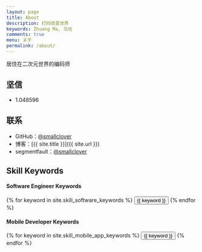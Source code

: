 ```yaml
---
layout: page
title: About
description: 打码改变世界
keywords: Zhuang Ma, 马壮
comments: true
menu: 关于
permalink: /about/
---
```


居住在二次元世界的编码师

## 坚信

* 1.048596

## 联系

* GitHub：[@smallclover](https://github.com/smallclover)
* 博客：[{{ site.title }}]({{ site.url }})
* segmentfault：[@smallclover](https://segmentfault.com/u/smallclover)


## Skill Keywords

#### Software Engineer Keywords
<div class="btn-inline">
    {% for keyword in site.skill_software_keywords %}
    <button class="btn btn-outline" type="button">{{ keyword }}</button>
    {% endfor %}
</div>

#### Mobile Developer Keywords
<div class="btn-inline">
    {% for keyword in site.skill_mobile_app_keywords %}
    <button class="btn btn-outline" type="button">{{ keyword }}</button>
    {% endfor %}
</div>
